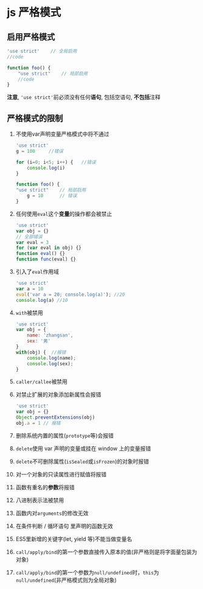 
# js 严格模式

## 启用严格模式

```js
'use strict'    // 全局启用
//code

function foo() {
    "use strict"    // 局部启用
    //code
}
```

**注意**, `'use strict'`前必须没有任何**语句**, 包括空语句, **不包括**注释

## 严格模式的限制

1. 不使用var声明变量严格模式中将不通过

    ```js
    'use strict'
    g = 100     //错误

    for (i=0; i<5; i++) {   //错误
        console.log(i)
    }

    function foo() {
    "use strict"    // 局部启用
        g = 10      // 错误
    }
    ```

2. 任何使用`eval`这个**变量**的操作都会被禁止

    ```js
    'use strict'
    var obj = {}
    // 全部错误
    var eval = 3
    for (var eval in obj) {}
    function eval() {}
    function func(eval) {}
    ```

3. 引入了`eval`作用域

    ```js
    'use strict'
    var a = 10
    eval('var a = 20; console.log(a)'); //20
    console.log(a) //10
    ```
    
4. `with`被禁用

    ```js
    'use strict'
    var obj = {
        name: 'zhangsan',
        sex: '男'
    }
    with(obj) {  //报错
        console.log(name);
        console.log(sex);
    }
    ```

5. `caller/callee`被禁用
6. 对禁止扩展的对象添加新属性会报错

    ```js
    'use strict'
    var obj = {}
    Object.preventExtensions(obj)
    obj.a = 1 // 报错
    ```

7. 删除系统内置的属性(`prototype`等)会报错
8. `delete`使用 var 声明的变量或挂在 window 上的变量报错
9. `delete`不可删除属性(`isSealed`或`isFrozen`)的对象时报错
10. 对一个对象的只读属性进行赋值将报错
11. 函数有重名的**参数**将报错
12. 八进制表示法被禁用
13. 函数内对`arguments`的修改无效
14. 在条件判断 / 循环语句 里声明的函数无效
15. ES5里新增的关键字(let, yield 等)不能当做变量名
16. `call/apply/bind`的第一个参数直接传入原本的值(非严格则是将字面量包装为对象)
17. `call/apply/bind`的第一个参数为`null/undefined`时，`this`为`null/undefined`(非严格模式则为全局对象)
